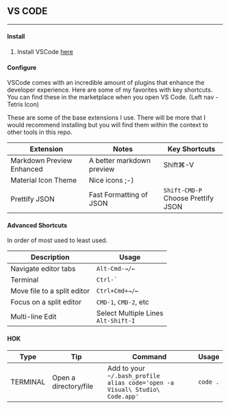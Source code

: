 ## VS CODE
---

#### Install

1. Install VSCode [here](https://code.visualstudio.com/download)

#### Configure

VSCode comes with an incredible amount of plugins that enhance the developer experience. Here are some of my favorites with key shortcuts. You can find these in the marketplace when you open VS Code. (Left nav - Tetris Icon)

These are some of the base extensions I use. There will be more that I would recommend installing but you will find them within the context to other tools in this repo.

| Extension | Notes | Key Shortcuts |
| -- | -- | -- |
| Markdown Preview Enhanced | A better markdown preview | Shift&#8984;-V |
| Material Icon Theme | Nice icons ;-) | |
| Prettify JSON | Fast Formatting of JSON | `Shift-CMD-P` <br/> Choose Prettify JSON |

#### Advanced Shortcuts

In order of most used to least used.

| Description | Usage |
| -- | -- | 
| Navigate editor tabs | `Alt-Cmd-→/←` |
| Terminal | ``Ctrl-` `` |
| Move file to a split editor | `Ctrl+Cmd+→/←` |
| Focus on a split editor | `CMD-1`, `CMD-2`, etc |
| Multi-line Edit | Select Multiple Lines<br/>`Alt-Shift-I` |

#### HOK

| Type | Tip | Command | Usage |
| -- | -- | -- | -- |
| TERMINAL | Open a directory/file | Add to your `~/.bash_profile`<br/>`alias code='open -a Visual\ Studio\ Code.app'` | `code .` |